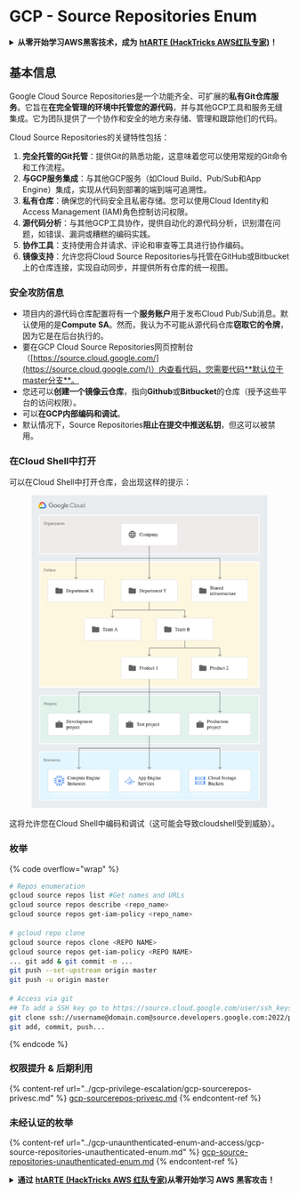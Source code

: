 # GCP - Source Repositories Enum

<details>

<summary><strong>从零开始学习AWS黑客技术，成为</strong> <a href="https://training.hacktricks.xyz/courses/arte"><strong>htARTE (HackTricks AWS红队专家)</strong></a><strong>！</strong></summary>

支持HackTricks的其他方式：

* 如果您想在**HackTricks中看到您的公司广告**或**下载HackTricks的PDF**，请查看[**订阅计划**](https://github.com/sponsors/carlospolop)！
* 获取[**官方PEASS & HackTricks商品**](https://peass.creator-spring.com)
* 发现[**PEASS家族**](https://opensea.io/collection/the-peass-family)，我们独家的[**NFTs系列**](https://opensea.io/collection/the-peass-family)
* **加入** 💬 [**Discord群组**](https://discord.gg/hRep4RUj7f) 或 [**telegram群组**](https://t.me/peass) 或在**Twitter**上**关注**我 🐦 [**@carlospolopm**](https://twitter.com/carlospolopm)**。**
* **通过向** [**HackTricks**](https://github.com/carlospolop/hacktricks) 和 [**HackTricks Cloud**](https://github.com/carlospolop/hacktricks-cloud) github仓库提交PR来分享您的黑客技巧。\*\*

</details>

## 基本信息 <a href="#reviewing-cloud-git-repositories" id="reviewing-cloud-git-repositories"></a>

Google Cloud Source Repositories是一个功能齐全、可扩展的**私有Git仓库服务**。它旨在**在完全管理的环境中托管您的源代码**，并与其他GCP工具和服务无缝集成。它为团队提供了一个协作和安全的地方来存储、管理和跟踪他们的代码。

Cloud Source Repositories的关键特性包括：

1. **完全托管的Git托管**：提供Git的熟悉功能，这意味着您可以使用常规的Git命令和工作流程。
2. **与GCP服务集成**：与其他GCP服务（如Cloud Build、Pub/Sub和App Engine）集成，实现从代码到部署的端到端可追溯性。
3. **私有仓库**：确保您的代码安全且私密存储。您可以使用Cloud Identity和Access Management (IAM)角色控制访问权限。
4. **源代码分析**：与其他GCP工具协作，提供自动化的源代码分析，识别潜在问题，如错误、漏洞或糟糕的编码实践。
5. **协作工具**：支持使用合并请求、评论和审查等工具进行协作编码。
6. **镜像支持**：允许您将Cloud Source Repositories与托管在GitHub或Bitbucket上的仓库连接，实现自动同步，并提供所有仓库的统一视图。

### 安全攻防信息 <a href="#reviewing-cloud-git-repositories" id="reviewing-cloud-git-repositories"></a>

* 项目内的源代码仓库配置将有一个**服务账户**用于发布Cloud Pub/Sub消息。默认使用的是**Compute SA**。然而，我认为不可能从源代码仓库**窃取它的令牌**，因为它是在后台执行的。
* 要在GCP Cloud Source Repositories网页控制台（[https://source.cloud.google.com/](https://source.cloud.google.com/)）内查看代码，您需要代码**默认位于master分支**。
* 您还可以**创建一个镜像云仓库**，指向**Github**或**Bitbucket**的仓库（授予这些平台的访问权限）。
* 可以**在GCP内部编码和调试**。
* 默认情况下，Source Repositories**阻止在提交中推送私钥**，但这可以被禁用。

### 在Cloud Shell中打开

可以在Cloud Shell中打开仓库，会出现这样的提示：

<figure><img src="../../../.gitbook/assets/image (136).png" alt=""><figcaption></figcaption></figure>

这将允许您在Cloud Shell中编码和调试（这可能会导致cloudshell受到威胁）。

### 枚举

{% code overflow="wrap" %}
```bash
# Repos enumeration
gcloud source repos list #Get names and URLs
gcloud source repos describe <repo_name>
gcloud source repos get-iam-policy <repo_name>

# gcloud repo clone
gcloud source repos clone <REPO NAME>
gcloud source repos get-iam-policy <REPO NAME>
... git add & git commit -m ...
git push --set-upstream origin master
git push -u origin master

# Access via git
## To add a SSH key go to https://source.cloud.google.com/user/ssh_keys (no gcloud command)
git clone ssh://username@domain.com@source.developers.google.com:2022/p/<proj-name>/r/<repo-name>
git add, commit, push...
```
{% endcode %}

### 权限提升 & 后期利用

{% content-ref url="../gcp-privilege-escalation/gcp-sourcerepos-privesc.md" %}
[gcp-sourcerepos-privesc.md](../gcp-privilege-escalation/gcp-sourcerepos-privesc.md)
{% endcontent-ref %}

### 未经认证的枚举

{% content-ref url="../gcp-unaunthenticated-enum-and-access/gcp-source-repositories-unauthenticated-enum.md" %}
[gcp-source-repositories-unauthenticated-enum.md](../gcp-unaunthenticated-enum-and-access/gcp-source-repositories-unauthenticated-enum.md)
{% endcontent-ref %}

<details>

<summary><strong>通过</strong> <a href="https://training.hacktricks.xyz/courses/arte"><strong>htARTE (HackTricks AWS 红队专家)</strong></a><strong>从零开始学习 AWS 黑客攻击！</strong></summary>

支持 HackTricks 的其他方式：

* 如果您希望在 **HackTricks** 中看到您的**公司广告**或**下载 HackTricks 的 PDF 版本**，请查看[**订阅计划**](https://github.com/sponsors/carlospolop)！
* 获取[**官方 PEASS & HackTricks 商品**](https://peass.creator-spring.com)
* 发现[**PEASS 家族**](https://opensea.io/collection/the-peass-family)，我们独家的 [**NFTs**](https://opensea.io/collection/the-peass-family) 收藏
* **加入** 💬 [**Discord 群组**](https://discord.gg/hRep4RUj7f) 或 [**telegram 群组**](https://t.me/peass) 或在 **Twitter** 🐦 上**关注**我 [**@carlospolopm**](https://twitter.com/carlospolopm)**。**
* **通过向** [**HackTricks**](https://github.com/carlospolop/hacktricks) 和 [**HackTricks Cloud**](https://github.com/carlospolop/hacktricks-cloud) github 仓库提交 PR 来\*\*分享您的黑客技巧。

</details>
